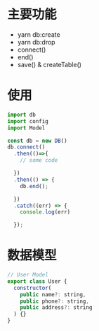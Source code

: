 # 主要功能

- yarn db:create
- yarn db:drop
- connect()
- end()
- save() & createTable()

# 使用

```javascript
import db
import config
import Model

const db = new DB()
db.connect()
  .then(()=>{
    // some code

  })
  .then(() => {
    db.end();

  })
  .catch((err) => {
    console.log(err)

  });
```

# 数据模型

```javascript
// User Model
export class User {
  constructor(
    public name?: string,
    public phone?: string,
    public address?: string
  ) {}
}
```
